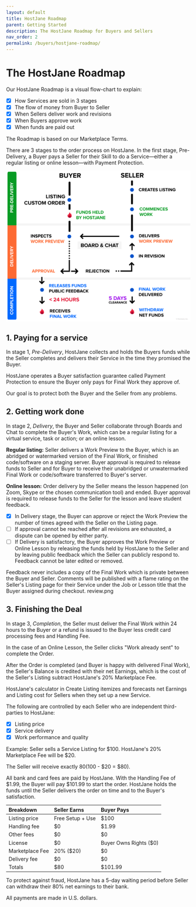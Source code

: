 ```yaml
---
layout: default
title: HostJane Roadmap
parent: Getting Started
description: The HostJane Roadmap for Buyers and Sellers
nav_order: 2
permalink: /buyers/hostjane-roadmap/
---
```


# The HostJane Roadmap

Our HostJane Roadmap is a visual flow-chart to explain:

- [x] How Services are sold in 3 stages
- [x] The flow of money from Buyer to Seller
- [x] When Sellers deliver work and revisions
- [x] When Buyers approve work
- [x] When funds are paid out

The Roadmap is based on our Marketplace Terms.

There are 3 stages to the order process on HostJane. In the first stage, Pre-Delivery, a Buyer pays a Seller for their Skill to do a Service⁠—either a regular listing or online lesson⁠—with Payment Protection.

![](/assets/order-guide.svg)

## 1. Paying for a service

In stage 1, *Pre-Delivery*, HostJane collects and holds the Buyers funds while the Seller completes and delivers their Service in the time they promised the Buyer.

HostJane operates a Buyer satisfaction guarantee called Payment Protection to ensure the Buyer only pays for Final Work they approve of.

Our goal is to protect both the Buyer and the Seller from any problems.

## 2. Getting work done

In stage 2, *Delivery*, the Buyer and Seller collaborate through Boards and Chat to complete the Buyer's Work, which can be a regular listing for a virtual service, task or action; or an online lesson.

**Regular listing:** Seller delivers a Work Preview to the Buyer, which is an abridged or watermarked version of the Final Work, or finished code/software on a staging server. Buyer approval is required to release funds to Seller and for Buyer to receive their unabridged or unwatermarked Final Work or code/software transferred to Buyer's server.

**Online lesson:** Order delivery by the Seller means the lesson happened (on Zoom, Skype or the chosen communication tool) and ended. Buyer approval is required to release funds to the Seller for the lesson and leave student feedback.

- [x] In Delivery stage, the Buyer can approve or reject the Work Preview the number of times agreed with the Seller on the Listing page.
- [ ] If approval cannot be reached after all revisions are exhausted, a dispute can be opened by either party. 
- [ ] If Delivery is satisfactory, the Buyer approves the Work Preview or Online Lesson by releasing the funds held by HostJane to the Seller and by leaving public feedback which the Seller can publicly respond to. Feedback cannot be later edited or removed. 

Feedback never includes a copy of the Final Work which is private between the Buyer and Seller. Comments will be published with a flame rating on the Seller's Listing page for their Service under the Job or Lesson title that the Buyer assigned during checkout.
review.png

## 3. Finishing the Deal

In stage 3, *Completion*, the Seller must deliver the Final Work within 24 hours to the Buyer or a refund is issued to the Buyer less credit card processing fees and Handling Fee.

In the case of an Online Lesson, the Seller clicks "Work already sent" to complete the Order.

After the Order is completed (and Buyer is happy with delivered Final Work), the Seller's Balance is credited with their net Earnings, which is the cost of the Seller's Listing subtract HostJane's 20% Marketplace Fee.

HostJane's calculator in Create Listing itemizes and forecasts net Earnings and Listing cost for Sellers when they set up a new Service. 

The following are controlled by each Seller who are independent third-parties to HostJane:

- [x] Listing price
- [x] Service delivery
- [x] Work performance and quality

Example: Seller sells a Service Listing for $100. HostJane's 20% Marketplace Fee will be $20.

The Seller will receive exactly $80 ($100 - $20 = $80).

All bank and card fees are paid by HostJane. With the Handling Fee of $1.99, the Buyer will pay $101.99 to start the order. HostJane holds the funds until the Seller delivers the order on time and to the Buyer's satisfaction.
		

| Breakdown       | Seller Earns          | Buyer Pays |
|:-------------|:------------------|:------|
| Listing price           | Free Setup + Use | $100  |
| Handling fee | $0   | $1.99  |
| Other fees           | $0      | $0   |
| License           | $0 | Buyer Owns Rights ($0)  |
| Marketplace Fee | 20% ($20)   | $0  |
| Delivery fee         | $0     | $0   |
| Totals           | $80 | $101.99  |

To protect against fraud, HostJane has a 5-day waiting period before Seller can withdraw their 80% net earnings to their bank.

All payments are made in U.S. dollars.